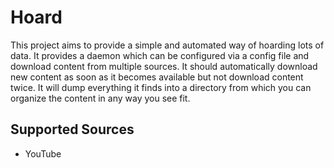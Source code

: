 # Hoard
This project aims to provide a simple and automated way of hoarding lots of data.
It provides a daemon which can be configured via a config file and download content from multiple sources.
It should automatically download new content as soon as it becomes available but not download content twice.
It will dump everything it finds into a directory from which you can organize the content in any way you see fit.

## Supported Sources
- YouTube
